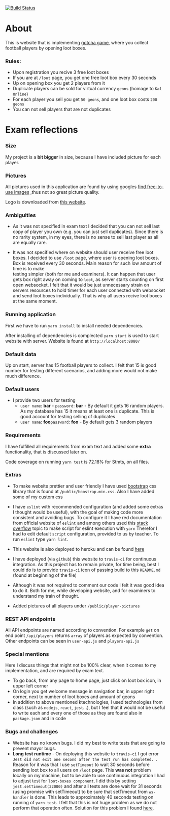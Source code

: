[![Build Status](https://travis-ci.com/guberArmin/PG6301-1-20V-Exam.svg?token=m6BpjWymm3UWnZ6QxDwC&branch=master)](https://travis-ci.com/guberArmin/PG6301-1-20V-Exam)

# About

This is website that is implementing [gotcha game](https://en.wikipedia.org/wiki/Gacha_game),
where you collect football players by opening loot boxes.
### Rules:
- Upon registration you recive 3 free loot boxes
- If you are at `/loot` page, you get one free loot box every 30 seconds  
- Up on opening box you get 2 players from it
- Duplicate players can be sold for virtual currency `geons` (homage to `Kal Online`)
- For each player you sell you get `50 geons`, and one loot box costs `200 geons`
- You can not sell players that are not duplicates 

# Exam reflections

### Size
My project is a **bit bigger** in size, because I have 
included picture for each player.

### Pictures
All pictures used in this application are found by using 
googles [find free-to-use images](https://support.google.com/websearch/answer/29508?hl=en)
,thus not so great picture quality.

Logo is downloaded from [this website](https://pixabay.com/no/illustrations/tyvegods-boksen-lagre-mystisk-3498166/).

### Ambiguities
- As it was not specified in exam text I decided that you can not sell last copy of 
player you own (e.g. you can just sell duplicates). Since there is no rarity system,
in my eyes, there is no sense to sell last player as all are equally rare.

- It was not specified where on website should user receive free loot boxes. 
I decided to use `/loot` page, where user is opening loot boxes. Box is 
received every 30 seconds. Main reason for such low amount of time is to make  
testing simpler (both for me and examiners). 
It can happen that 
user gets box right away on coming to `loot`, as server starts counting on first open
websocket. I felt that it would be just unnecessary strain on servers resources to hold timer
for each user connected with websocket and send loot boxes individually. That is why all users recive
loot boxes at the same moment.

### Running application
First we have to run `yarn install` to install needed dependencies.

After installing of dependencies is complected `yarn start` is used to start website 
with server. Website is found at `http://localhost:8080/`

### Default data
Up on start, server has 15 football players to collect. I felt that 15 is good number for testing
different scenarios, and adding more would not make much difference.

### Default users
- I provide two users for testing 
   - `user name`: **bar** - `password`: **bar**  - By default it gets 16 
   random players. As my database has 15 it means at least one is duplicate.
   This is good account for testing selling of duplicates 
   - `user name`: **foo**`password`: **foo** - By default gets 3 random players
  
### Requirements
I have fulfilled all requirements from exam text and added some **extra**
functionality, that is discussed later on.

Code coverage on running `yarn test` is  72.18% for Stmts, on all files.

### Extras
- To make website prettier and user friendly I have used [bootstrap](https://getbootstrap.com/)
 css library that is found at `/public/boostrap.min.css`. Also I have added some
of my custom css
 
- I have `eslint` with recommended configuration (and added some extras I thought would be useful),
 with the goal of making code more consistent and avoiding bugs. 
To configure it I have red documentation from official website of `eslint` and among others
used this [stack overflow](https://stackoverflow.com/a/58954380/3532722) topic to make script for eslint execution with `yarn` 
Therefor I had to edit default `script` configuration, provided to us by teacher. To run `eslint` type `yarn lint`.

- This website is also deployed to heroku and can be found [here](https://api-design-exam.herokuapp.com/)

- I have deployed (via `github`) this website to `travis-ci` for continuous integration.
As this project has to remain private, for time being, best I could do is to provide `travis-ci`
icon of passing build to this `README.md` (found at beginning of the file) 

- Although it was not required to comment our code I felt it was good idea to do
it. Both for me, while developing website,  and for examiners to understand my train of thought.
- Added pictures of all players under `/public/player-pictures`

### REST API endpoints

All API endpoints are named according to convention. For example `get` on end point 
`/api/players` returns `array` of players as expected by convention. Other endpoints can be seen
in `user-api.js` and `players-api.js`

### Special mentions
Here I discuss things that might not be 100% clear, when it comes to my implementation, and are required by exam text.
- To go back, from any page to home page, just click on loot box icon, in upper left corner
- On login you get welcome message in navigation bar, in upper right corner, next to number of loot boxes
and amount of geons
- In addition to above mentioned ktechnologies, I used technologies from class (such as `nodejs`, `react`, `jest`...),
 but I feel that it would not be useful  to write each and every one of those 
 as they are found also in `package.json` and in code

### Bugs and challenges
- Website has no known bugs. I did my best to write tests that are going to prevent mayor bugs.
- **Long test runtime** - 
 On deploying this website to `travis-ci` I got error `Jest did not exit one second after the test run has completed.
`. Reason for it was that I use `setTimeout` to wait 30 seconds before sending loot box to all
users on `/loot` page. This **was not** problem locally on my machine, but to be able to use
continuous integration I had to adjust test for `loot-boxes component`.
I did this by setting `jest.setTimeout(32000)` and after all tests are done wait for 31 seconds (using promise with setTimeout) to be sure
that setTimeout from `ws-handler` is done. This leads to approximately 40 seconds testing on running
of `yarn test`. I felt that this is not huge problem as we do not perform that operation often.
Solution for this problem I found [here](https://stackoverflow.com/questions/50818367/how-to-fix-err-jest-has-detected-the-following-3-open-handles-potentially-keepin
).


